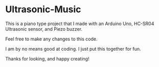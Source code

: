 # Ultrasonic-Music
This is a piano type project that I made with an Arduino Uno, HC-SR04 Ultrasonic sensor, and Piezo buzzer.
<p>Feel free to make any changes to this code.
<p>I am by no means good at coding. I just put this together for fun.
<p>Thanks for looking, and happy creating!
